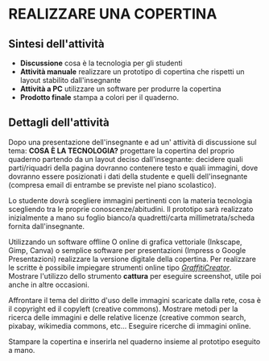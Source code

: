 # REALIZZARE UNA COPERTINA

## Sintesi dell'attività
- **Discussione** cosa è la tecnologia per gli studenti
- **Attività manuale** realizzare un prototipo di copertina che rispetti un layout stabilito dall'insegnante
- **Attività a PC** utilizzare un software per produrre la copertina
- **Prodotto finale** stampa a colori per il quaderno.

## Dettagli dell'attività
Dopo una presentazione dell'insegnante e ad un' attività di discussione sul tema: **COSA È LA TECNOLOGIA?** progettare la copertina del proprio quaderno partendo da un layout deciso dall'insegnante: decidere quali parti/riquadri della pagina dovranno contenere testo e quali immagini, dove dovranno essere posizionati i dati della studente e quelli dell'insegnante (compresa email di entrambe se previste nel piano scolastico).

Lo studente dovrà scegliere immagini pertinenti con la materia tecnologia scegliendo tra le proprie conoscenze/abitudini.
Il prototipo sarà realizzato inizialmente a mano su foglio bianco/a quadretti/carta millimetrata/scheda fornita dall'insegnante.

Utilizzando un software offline O online di grafica vettoriale (Inkscape, Gimp, Canva) o semplice software per presentazioni (Impress o Google Presentazioni) realizzare la versione digitale della copertina.
Per realizzare le scritte è possibile impiegare strumenti online tipo [*GraffitiCreator*](https://www.graffiticreator.net/).
Mostrare l'utilizzo dello strumento **cattura** per eseguire screenshot, utile poi anche in altre occasioni.

Affrontare il tema del diritto d'uso delle immagini scaricate dalla rete, cosa è il copyright ed il copyleft (creative commons). Mostrare metodi per la ricerca delle immagini e delle relative licenze (creative common search, pixabay, wikimedia commons, etc...
Eseguire ricerche di immagini online.

Stampare la copertina e inserirla nel quaderno insieme al prototipo eseguito a mano.
